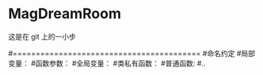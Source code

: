 # MagDreamRoom
这是在 git 上的一小步



#=========================================
#命名约定
#局部变量：
#函数参数：
#全局变量：
#类私有函数：
#普通函数:
#..